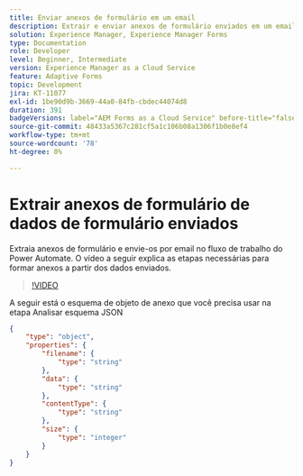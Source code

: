 ```yaml
---
title: Enviar anexos de formulário em um email
description: Extrair e enviar anexos de formulário enviados em um email usando o workflow do Power Automate
solution: Experience Manager, Experience Manager Forms
type: Documentation
role: Developer
level: Beginner, Intermediate
version: Experience Manager as a Cloud Service
feature: Adaptive Forms
topic: Development
jira: KT-11077
exl-id: 1be90d9b-3669-44a0-84fb-cbdec44074d8
duration: 391
badgeVersions: label="AEM Forms as a Cloud Service" before-title="false"
source-git-commit: 48433a5367c281cf5a1c106b08a1306f1b0e8ef4
workflow-type: tm+mt
source-wordcount: '78'
ht-degree: 0%

---
```


# Extrair anexos de formulário de dados de formulário enviados

Extraia anexos de formulário e envie-os por email no fluxo de trabalho do Power Automate.
O vídeo a seguir explica as etapas necessárias para formar anexos a partir dos dados enviados.
>[!VIDEO](https://video.tv.adobe.com/v/3415824?quality=12&learn=on&captions=por_br)

A seguir está o esquema de objeto de anexo que você precisa usar na etapa Analisar esquema JSON

```json
{
    "type": "object",
    "properties": {
        "filename": {
            "type": "string"
        },
        "data": {
            "type": "string"
        },
        "contentType": {
            "type": "string"
        },
        "size": {
            "type": "integer"
        }
    }
}
```
